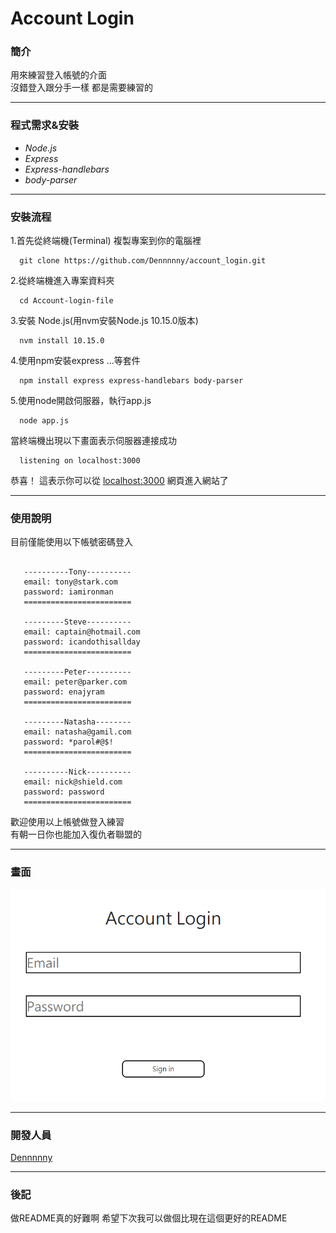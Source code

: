 # Account Login #


### 簡介

用來練習登入帳號的介面  
沒錯登入跟分手一樣 都是需要練習的

---

### 程式需求&安裝

- _Node.js_
- _Express_
- _Express-handlebars_
- _body-parser_

---

### 安裝流程

1.首先從終端機(Terminal) 複製專案到你的電腦裡
```
  git clone https://github.com/Dennnnny/account_login.git
```

2.從終端機進入專案資料夾
```
  cd Account-login-file
```
3.安裝 Node.js(用nvm安裝Node.js 10.15.0版本)
``` 
  nvm install 10.15.0
```
4.使用npm安裝express ...等套件
```
  npm install express express-handlebars body-parser
```
5.使用node開啟伺服器，執行app.js
```
  node app.js
```
當終端機出現以下畫面表示伺服器連接成功
```
  listening on localhost:3000

```
恭喜！
這表示你可以從 [localhost:3000](localhost:3000) 網頁進入網站了


---
### 使用說明

目前僅能使用以下帳號密碼登入 
```

   ----------Tony----------
   email: tony@stark.com
   password: iamironman
   ========================
 
   ---------Steve----------
   email: captain@hotmail.com
   password: icandothisallday
   ========================

   ---------Peter----------
   email: peter@parker.com
   password: enajyram
   ========================

   ---------Natasha--------
   email: natasha@gamil.com
   password: *parol#@$!
   ========================

   ----------Nick----------
   email: nick@shield.com
   password: password
   ========================
```
歡迎使用以上帳號做登入練習  
有朝一日你也能加入復仇者聯盟的


---
### 畫面
![iamge](public/images/screenshot.png)


---
### 開發人員

[Dennnnny](https://github.com/Dennnnny)

---
### 後記

做README真的好難啊 
希望下次我可以做個比現在這個更好的README 
